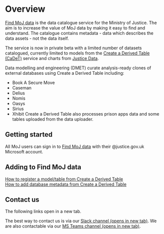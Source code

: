 # Overview

[Find MoJ data](https://find-moj-data.service.justice.gov.uk/) is the data catalogue service for the Ministry of Justice. The aim is to increase the value of MoJ data by making it easy to find and understand. The catalogue contains metadata - data which describes the data assets - not the data itself.

The service is now in private beta with a limited number of datasets catalogued, currently limited to models from the [Create a Derived Table (CaDeT)](https://github.com/moj-analytical-services/create-a-derived-table) service and charts from [Justice Data](https://data.justice.gov.uk/).

Data modelling and engineering (DMET) curate analysis-ready clones of external databases using Create a Derived Table including:
* Book A Secure Move
* Caseman
* Delius
* Nomis
* Oasys
* Sirius
* Xhibit
Create a Derived Table also processes prison apps data and some tables uploaded from the data uploader.

## Getting started

All MoJ users can sign in to [Find MoJ data](https://find-moj-data.service.justice.gov.uk/) with their @justice.gov.uk Microsoft account.

## Adding to Find MoJ data

[How to register a model/table from Create a Derived Table](data/cadet-registration/index.html)  
[How to add database metadata from Create a Derived Table](data/cadet-db-registration/index.html)

## Contact us

The following links open in a new tab.

The best way to contact us is via our <a href="https://moj.enterprise.slack.com/archives/C06NPM2200N" rel="noreferrer noopener" target="_blank">Slack channel<span class="govuk-visually-hidden"> (opens in new tab)</span></a>. We are also contactable via our <a href="https://teams.microsoft.com/l/channel/19%3Abb91d2a728a54472a41629ee6f2908ea%40thread.tacv2/Ask%20Data%20Catalogue?groupId=f6c3cb3b-591c-4e47-9997-25b6dc9bf5b6&tenantId=c6874728-71e6-41fe-a9e1-2e8c36776ad8" rel="noreferrer noopener" target="_blank">MS Teams channel<span class="govuk-visually-hidden"> (opens in new tab)</span></a>.
